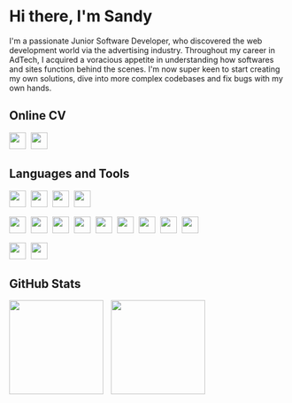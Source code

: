 # Hi there, I'm Sandy

I'm a passionate Junior Software Developer, who discovered the web development world via the advertising industry. Throughout my career in AdTech, I acquired a voracious appetite in understanding how softwares and sites function behind the scenes. I'm now super keen to start creating my own solutions, dive into more complex codebases and fix bugs with my own hands.

## Online CV

<p align="left">
  <a href="https://www.linkedin.com/in/sandy-pounoussamy-69734269/" target="blank"><img src="https://github.com/sandyMax974/sandyMax974/blob/master/img/linkedin_logo.png" height="30" style="margin-right: 5px"/></a> 
  <a href="https://github.com/sandyMax974/sandyMax974/blob/master/CV.md" target="blank"><img src="https://github.com/sandyMax974/sandyMax974/blob/master/img/github.png" height="30" style="margin-right: 5px"/></a> 
</p>

## Languages and Tools

<p float="left">
  <img src="https://github.com/sandyMax974/sandyMax974/blob/master/img/HTML5_logo.png" height="30" style="margin-right: 5px"/> 
  <img src="https://github.com/sandyMax974/sandyMax974/blob/master/img/CSS_logo.png" height="30" style="margin-right: 5px"/> 
  <img src="https://github.com/sandyMax974/sandyMax974/blob/master/img/JavaScript_logo_1174949.png" height="30" style="margin-right: 5px"/> 
  <img src="https://github.com/sandyMax974/sandyMax974/blob/master/img/Ruby_logo.png" height="30" style="margin-right: 5px"/> 
</p>
<p float="left">
  <img src="https://github.com/sandyMax974/sandyMax974/blob/master/img/Git-Icon.png" height="30" style="margin-right: 5px"/> 
  <img src="https://github.com/sandyMax974/sandyMax974/blob/master/img/bootstrap.png" height="30" style="margin-right: 5px"/> 
  <img src="https://github.com/sandyMax974/sandyMax974/blob/master/img/semantic-ui.svg" height="30" style="margin-right: 5px"/> 
  <img src="https://github.com/sandyMax974/sandyMax974/blob/master/img/node-js.png" height="30" style="margin-right: 5px"/> 
  <img src="https://github.com/sandyMax974/sandyMax974/blob/master/img/React.js_logo_1174949.png" height="30" style="margin-right: 5px"/> 
  <img src="https://github.com/sandyMax974/sandyMax974/blob/master/img/rails_logo.png" height="30" style="margin-right: 5px"/> 
  <img src="https://github.com/sandyMax974/sandyMax974/blob/master/img/express_logo.png" height="30" style="margin-right: 5px"/>
  <img src="https://github.com/sandyMax974/sandyMax974/blob/master/img/sinatra_logo.png" height="30" style="margin-right: 5px"/>
  <img src="https://github.com/sandyMax974/sandyMax974/blob/master/img/postgresql.png" height="30" style="margin-right: 5px"/>
</p>
<p float="left">
  <img src="https://github.com/sandyMax974/sandyMax974/blob/master/img/Logo_jasmine.png" height="30" style="margin-right: 5px"/>
  <img src="https://github.com/sandyMax974/sandyMax974/blob/master/img/rspec_logo.png" height="30" style="margin-right: 5px"/>
</p>

## GitHub Stats

<p float="left">
  <img src="https://github-readme-stats.vercel.app/api?username=sandyMax974&show_icons=true&theme=gruvbox" height="170" style="margin-right: 10px"/> 
  <img src="https://github-readme-stats.vercel.app/api/top-langs/?username=sandyMax974&layout=compact&theme=gruvbox" height="170"/>
</p>
